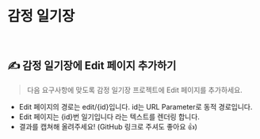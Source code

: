 # 감정 일기장

<br>

## ✍️ 감정 일기장에 Edit 페이지 추가하기

> 다음 요구사항에 맞도록 감정 일기장 프로젝트에 Edit 페이지를 추가하세요.

- Edit 페이지의 경로는 edit/{id}입니다. id는 URL Parameter로 동적 경로입니다.
- Edit 페이지는 {id}번 일기입니다 라는 텍스트를 렌더링 합니다.
- 결과를 캡쳐해 올려주세요! (GitHub 링크로 주셔도 좋아요 👍)
